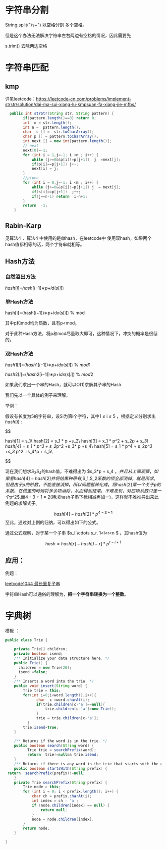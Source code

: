 # 字符串分割

String.split("\\s+") 以空格分割 多个空格。

但是这个办法无法解决字符串左右两边有空格的情况，因此需要先

s.trim() 去除两边空格

# 字符串匹配

## kmp

详见leetcode：https://leetcode-cn.com/problems/implement-strstr/solution/dai-ma-sui-xiang-lu-kmpsuan-fa-xiang-jie-mfbs/

```java
  public int strStr(String str, String pattern) {
        if(pattern.length()==0) return 0;
        int  m = str.length();
        int n =  pattern.length();
        char  s [] =  str.toCharArray();
        char p [] = pattern.toCharArray();
        int next [] = new int[pattern.length()];
        // next
        next[0]=-1;
        for (int i = 1,j=-1; i <n ; i++) {
            while (j>=0&&p[i]!=p[j+1])  j  =next[j];
            if(p[i]==p[j+1]) j++;
            next[i] = j;
        }
        //pipeo
        for (int i = 0,j=-1; i <m ; i++) {
            while (j>=0&&s[i]!=p[j+1]) j  = next[j];
            if(s[i]==p[j+1])  j++;
            if(j==n-1) return  i-n+1;
        }
        return  -1;
    }
```

## Rabin-Karp

见算法4 ，算法4 中使用的是单hash，在leetcode中 使用双hash，如果两个hash值都相等的话，两个字符串就相等。



## Hash方法

### 自然溢出方法

*hash*[*i*]=*hash*[*i*−1]∗*p*+*id*(*s*[*i*])

### 单Hash方法

hash[i]=(hash[i−1])∗p+idx(s[i]) % mod

其中p和mod均为质数，且有p<mod。

对于此种Hash方法，将p和mod尽量取大即可，这种情况下，冲突的概率是很低的。

### 双Hash方法

*hash*1[*i*]=(*hash*1[*i*−1])∗*p*+*idx*(*s*[*i*]) % *mod*1

*hash*2[*i*]=(*hash*2[*i*−1])∗*p*+*idx*(*s*[*i*]) % *mod*2

如果我们求出一个串的Hash，就可以O(1)求解其子串的Hash

我们先以一个具体的例子来理解。

举例：

假设有长度为5的字符串，设Si为第i个字符，其中1 ≤ i ≤ 5 ，根据定义分别求出 $hash[i]$ :


$$

hash[1] = s_1\\
hash[2] = s_1 * p  +s_2\\
hash[3] = x_1 * p^2 +  s_2*p + s_3\\
hash[4] = s_1 * p^3 + s_2*p^2 +s_3* p +s_4\\
hash[5] = s_1 * p^4 + s_2*p^3 +s_3* p^2 +s_4*p + s_5\\
$$

现在我们想求$S_3S_4$的hash值，不难得出为 $s_3*p  +  s_4 $，并且从上面观察，如果看hash[4]−hash[ 2 ] 并将结果种带有,$S_1,S_2$系数的项全部消掉，就是所求。但是由于p的阶数，不能直接消掉，所以问题就转化成，将hash[2]乘一个关于p的系数，在做差的时候将多余项消除，从而得到结果。不难发现，对应项系数只差一个$p^2$,而4 - 3 + 1 = 2(待求hash子串下标相减再加一)，这样就不难推导出来此例题的求解式子。

$$
hash[4]-hash[2]*p^{4-3+1}
$$
至此，通过对上例的归纳，可以得出如下的公式。

通过公式观察，对于某一个子串 $s_l \cdots s_r. 1<l<r<n $ ，其hash值为

$$
hash = hash[r] -hash[l-r] *{ p^{r-l+1}}
$$

## 应用：

例题：

[leetcode1044 最长重复子串](https://leetcode-cn.com/problems/longest-duplicate-substring/)

字符串Hash可以通俗的理解为，**把一个字符串转换为一个整数**。

# 字典树



模板 ：

```java
public class Trie {

    private Trie[] children;
    private boolean isend;
    /** Initialize your data structure here. */
    public Trie() {
      children = new Trie[26];
      isend =false;
    }
    /** Inserts a word into the trie. */
    public void insert(String word) {
        Trie trie = this;
        for(int i=0;i<word.length();i++){
              char  c =word.charAt(i);
              if(trie.children[c-'a']==null){
                  trie.children[c-'a']=new Trie();
              }
              trie = trie.children[c-'a'];
          }
        trie.isend=true;
    }

    /** Returns if the word is in the trie. */
    public boolean search(String word) {
          Trie trie = searchPrefix(word);
          return  trie!=null&& trie.isend;
    }
    /** Returns if there is any word in the trie that starts with the given prefix. */
    public boolean startsWith(String prefix) {
 return  searchPrefix(prefix)!=null;
    }
    private Trie searchPrefix(String prefix) {
        Trie node = this;
        for (int i = 0; i < prefix.length(); i++) {
            char ch = prefix.charAt(i);
            int index = ch - 'a';
            if (node.children[index] == null) {
                return null;
            }
            node = node.children[index];
        }
        return node;
    }

}
```





